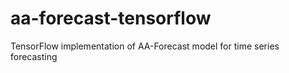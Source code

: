 # aa-forecast-tensorflow
TensorFlow implementation of AA-Forecast model for time series forecasting
